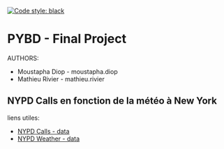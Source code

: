 [![Code style: black](https://img.shields.io/badge/code%20style-black-000000.svg)](https://github.com/psf/black)


 # PYBD - Final Project

 AUTHORS:
  - Moustapha Diop - moustapha.diop
  - Mathieu Rivier - mathieu.rivier


 ## NYPD Calls en fonction de la météo à New York

 liens utiles:
  - [NYPD Calls - data](https://data.cityofnewyork.us/Public-Safety/NYPD-Calls-for-Service-Historic-/d6zx-ckhd)
  - [NYPD Weather - data](https://meteostat.net/fr/place/us/new-york-city?t=2019-02-04/2022-03-25)
